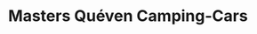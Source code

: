 ---
title: "Masters Quéven Camping-Cars"
url: /queven/masters-queven-camping-cars/
shop: caravane
---